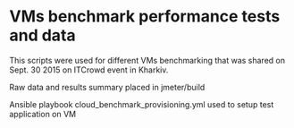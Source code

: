 # VMs benchmark performance tests and data
 
 This scripts were used for different VMs benchmarking that was shared on Sept. 30 2015 on ITCrowd event in Kharkiv.
 
 Raw data and results summary placed in jmeter/build
 
 Ansible playbook cloud_benchmark_provisioning.yml used to setup test application on VM